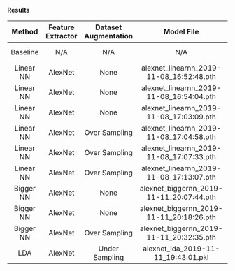 **Results**

| Method | Feature Extractor | Dataset Augmentation | Model File | Details | Train Acc | Train Loss | Test Acc | Test Loss |
| :---: |:---:| :---: | :---: | :---: | :---: | :---: | :---: | :---: |
| Baseline | N/A | N/A | N/A | Class distribution | N/A | N/A | **0.660** | 1.000 |
| Linear NN | AlexNet | None | alexnet_linearnn_2019-11-08_16:52:48.pth | 3 epochs | 0.704 | 0.766 | 0.591 | 1.086 |
| Linear NN | AlexNet | None | alexnet_linearnn_2019-11-08_16:54:04.pth | 5 epochs | 0.736 | 0.715 | 0.556 | 1.140 |
| Linear NN | AlexNet | None | alexnet_linearnn_2019-11-08_17:03:09.pth | 10 epochs | 0.788 | 0.568 | 0.567 | 1.227 |
| Linear NN | AlexNet | Over Sampling | alexnet_linearnn_2019-11-08_17:04:58.pth | 3 epochs | 0.663 | 0.780 | 0.393 | 1.513 |
| Linear NN | AlexNet | Over Sampling | alexnet_linearnn_2019-11-08_17:07:33.pth | 5 epochs | 0.739 | 0.620 | 0.435 | 1.586 |
| Linear NN | AlexNet | Over Sampling | alexnet_linearnn_2019-11-08_17:13:07.pth | 10 epochs | **0.802** | **0.469** | 0.460 | 1.881 |
| Bigger NN | AlexNet | None | alexnet_biggernn_2019-11-11_20:07:44.pth | 3 epochs | 0.657 | 0.944 | **0.660** | **0.960** |
| Bigger NN | AlexNet | None | alexnet_biggernn_2019-11-11_20:18:26.pth | 5 epochs | 0.657 | 0.929 | **0.660** | 0.967 |
| Bigger NN | AlexNet | Over Sampling | alexnet_biggernn_2019-11-11_20:32:35.pth | 3 epochs | 0.558 | 0.783 | 0.410 | 1.299 |
| LDA | AlexNet | Under Sampling | alexnet_lda_2019-11-11_19:43:01.pkl | N/A | 0.224 | 1.681 | 0.189 | 1.716 |